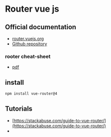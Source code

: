 # Router vue js

## Official documentation

- [router.vuejs.org](https://router.vuejs.org/installation.html)
- [Github repository](https://github.com/vuejs/router)

### rooter cheat-sheet

- [pdf](Vue-Router-Cheat-Sheet.pdf)

## install

```bash
npm install vue-router@4
```

## Tutorials

- [https://stackabuse.com/guide-to-vue-router/](https://stackabuse.com/guide-to-vue-router/)
- 

